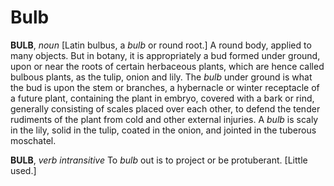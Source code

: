 # Bulb

**BULB**, _noun_ \[Latin bulbus, a _bulb_ or round root.\] A round body, applied to many objects. But in botany, it is appropriately a bud formed under ground, upon or near the roots of certain herbaceous plants, which are hence called bulbous plants, as the tulip, onion and lily. The _bulb_ under ground is what the bud is upon the stem or branches, a hybernacle or winter receptacle of a future plant, containing the plant in embryo, covered with a bark or rind, generally consisting of scales placed over each other, to defend the tender rudiments of the plant from cold and other external injuries. A _bulb_ is scaly in the lily, solid in the tulip, coated in the onion, and jointed in the tuberous moschatel.

**BULB**, _verb intransitive_ To _bulb_ out is to project or be protuberant. \[Little used.\]